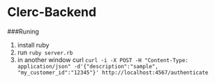 # Clerc-Backend

###Runing
1. install ruby 
2. run 
    ```ruby server.rb```
3. in another window curl
```curl -i -X POST -H "Content-Type: application/json" -d'{"description":"sample", "my_customer_id":"12345"}' http://localhost:4567/authenticate```